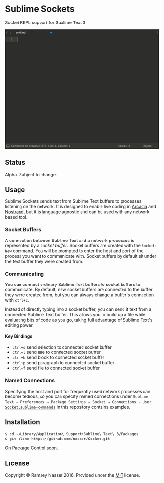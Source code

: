 Sublime Sockets
===============
Socket REPL support for Sublime Text 3

![](socket.gif)

Status
------
Alpha. Subject to change.

Usage
-----
Sublime Sockets sends text from Sublime Text buffers to processes listening on the network. It is designed to enable live coding in [Arcadia](https://github.com/arcadia-unity/Arcadia) and [Nostrand](https://github.com/nasser/nostrand), but it is language agnostic and can be used with any network based tool.

### Socket Buffers
A connection between Sublime Text and a network processes is represented by a *socket buffer*. Socket buffers are created with the `Socket: New` command. You will be prompted to enter the host and port of the process you want to communicate with. Socket buffers by default sit under the text buffer they were created from.

### Communicating
You can connect ordinary Sublime Text buffers to socket buffers to communicate. By default, new socket buffers are connected to the buffer they were created from, but you can always change a buffer's connection with `ctrl+c`.

Instead of directly typing into a socket buffer, you can send it text from a connected Sublime Text buffer. This allows you to build up a file while evaluating bits of code as you go, taking full advantage of Sublime Text's editing power.

#### Key Bindings
* `ctrl+s` send selection to connected socket buffer
* `ctrl+l` send line to connected socket buffer
* `ctrl+b` send block to connected socket buffer
* `ctrl+p` send paragraph to connected socket buffer
* `ctrl+f` send file to connected socket buffer

### Named Connections
Specifying the host and port for frequently used network processes can become tedious, so you can specify named connections under `Sublime Text → Preferences → Package Settings → Socket → Connections - User`. [`Socket.sublime-commands`](https://github.com/nasser/socket/blob/master/Socket.sublime-commands) in this repository contains examples.

Installation
------------

```
$ cd ~/Library/Application\ Support/Sublime\ Text\ 3/Packages
$ git clone https://github.com/nasser/Socket.git
```

On Package Control soon.

License
-------
Copyright ©️ Ramsey Nasser 2016. Provided under the [MIT](https://opensource.org/licenses/MIT) license.

